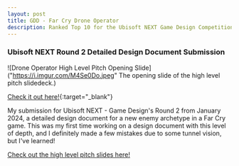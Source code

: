 ```yaml
---
layout: post
title: GDD - Far Cry Drone Operator
description: Ranked Top 10 for the Ubisoft NEXT Game Design Competition.
---
```


### Ubisoft NEXT Round 2 Detailed Design Document Submission ###

![Drone Operator High Level Pitch Opening Slide]("https://i.imgur.com/M4Se0Do.jpeg" The opening slide of the high level pitch slidedeck.)

[Check it out here!](https://drive.google.com/file/d/1QnyRss_KbSLchg2PmfUepw3VFHbWY3rO/view?usp=sharing){:target="_blank"}

My submission for Ubisoft NEXT - Game Design's Round 2 from January 2024, a detailed design document for a new enemy archetype in a Far Cry game. This was my first time working on a design document with this level of depth, and I definitely made a few mistakes due to some tunnel vision, but I've learned!

[Check out the high level pitch slides here!](https://drive.google.com/file/d/1Bx4fqLpeN5XFV0fzsnMhValrDOi3jkhW/view?usp=sharing)